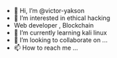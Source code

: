 - 👋 Hi, I’m @victor-yakson
- 👀 I’m interested in ethical hacking
- Web developer , Blockchain 
- 🌱 I’m currently learning kali linux
- 💞️ I’m looking to collaborate on ...
- 📫 How to reach me ...

<!---
victor-yakson/victor-yakson is a ✨ special ✨ repository because its `README.md` (this file) appears on your GitHub profile.
You can click the Preview link to take a look at your changes.
--->
